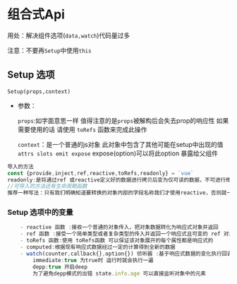 # 组合式Api

用处：解决组件选项(`data,watch`)代码量过多

注意：不要再`Setup`中使用`this`
## Setup 选项
`Setup(props,context)`

- 参数：

    `props`:如字面意思一样 值得注意的是`props`被解构后会失去prop的响应性 如果需要使用的话 请使用 `toRefs` 函数来完成此操作

    `context`：是一个普通的js对象  此对象中包含了其他可能在setup中出现的值`attrs slots emit expose` expose(option)可以将此option 暴露给父组件

```js
导入的方法
const {provide,inject,ref,reactive,toRefs,readonly} = `vue`
readonly:是将通过ref 或reactive定义好的数据进行拷贝后变为仅可读的数据，不可进行修改，即无响应
//可导入的方法还有生命周期函数
推荐一种写法：只有我们明确知道要转换的对象内部的字段名称我们才使用reactive，否则就一律使用ref，从而降低在语法选择上的心智负担
```

### Setup 选项中的变量
```js
    - reactive 函数 :接收一个普通的对象传入，把对象数据转化为响应式对象并返回
    - ref 函数 :接受一个简单类型或者复杂类型的传入并返回一个响应式且可变的 ref 对象
    - toRefs 函数:使用 toRefs函数 可以保证该对象展开的每个属性都是响应式的
    - computed:根据现有响应式数据经过一定的计算得到全新的数据
    - watch(counter,callback{},option{}) 侦听器 :基于响应式数据的变化执行回调逻辑，和vue2中的watch的功能完全一致
        immediate:true 为true时 运行时就会执行一遍
        depp:true 开启deep
        为了避免depp模式的出错 state.info.age 可以直接监听对象中的元素
```